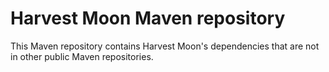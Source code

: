 # Harvest Moon Maven repository

This Maven repository contains Harvest Moon's dependencies that are not in other public Maven repositories.